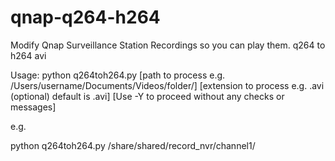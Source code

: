 # qnap-q264-h264
Modify Qnap Surveillance Station Recordings so you can play them.    q264 to h264  avi 

Usage: 
python q264toh264.py [path to process e.g. /Users/username/Documents/Videos/folder/] [extension to process e.g. .avi (optional) default is .avi] [Use -Y to proceed without any checks or messages]

e.g.

python q264toh264.py /share/shared/record_nvr/channel1/